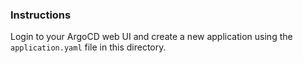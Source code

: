 ### Instructions

Login to your ArgoCD web UI and create a new application using the `application.yaml` file in this directory.